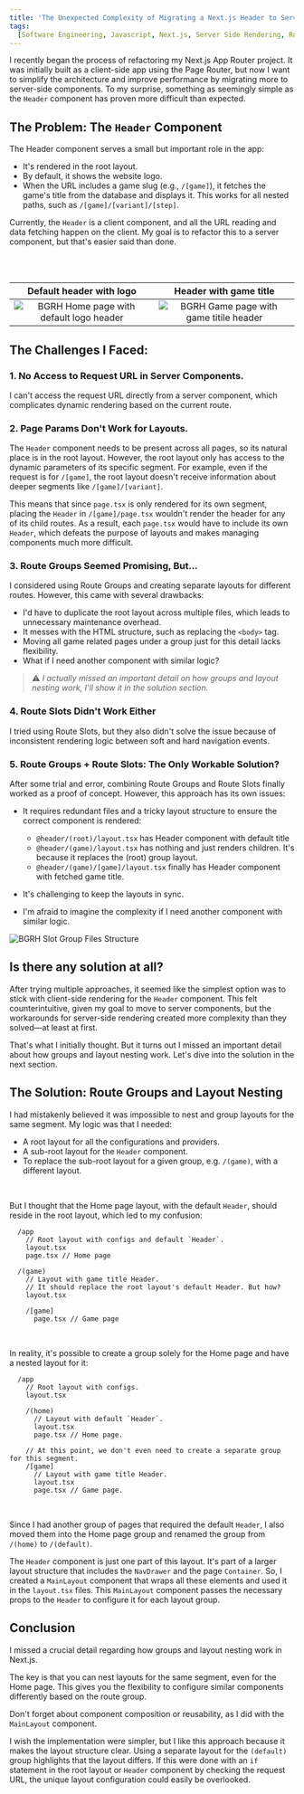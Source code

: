```yaml
---
title: 'The Unexpected Complexity of Migrating a Next.js Header to Server Components'
tags:
  [Software Engineering, Javascript, Next.js, Server Side Rendering, Routing]
---
```


I recently began the process of refactoring my Next.js App Router project. It was initially built as a client-side app using the Page Router, but now I want to simplify the architecture and improve performance by migrating more to server-side components. To my surprise, something as seemingly simple as the `Header` component has proven more difficult than expected.

## The Problem: The `Header` Component

The Header component serves a small but important role in the app:

- It's rendered in the root layout.
- By default, it shows the website logo.
- When the URL includes a game slug (e.g., `/[game]`), it fetches the game's title from the database and displays it. This works for all nested paths, such as `/[game]/[variant]/[step]`.

Currently, the `Header` is a client component, and all the URL reading and data fetching happen on the client. My goal is to refactor this to a server component, but that's easier said than done.

<br />
<br />

| Default header with logo | Header with game title |
| :----------------------: | :--------------------: |
| ![BGRH Home page with default logo header](/assets/images/2024-10-18/bgrh-home-header.png) | ![BGRH Game page with game titile header](/assets/images/2024-10-18/bgrh-game-header.png) |

## The Challenges I Faced:

### 1. No Access to Request URL in Server Components.

I can't access the request URL directly from a server component, which complicates dynamic rendering based on the current route.

### 2. Page Params Don't Work for Layouts.

The `Header` component needs to be present across all pages, so its natural place is in the root layout. However, the root layout only has access to the dynamic parameters of its specific segment. For example, even if the request is for `/[game]`, the root layout doesn't receive information about deeper segments like `/[game]/[variant]`.

This means that since `page.tsx` is only rendered for its own segment, placing the `Header` in `/[game]/page.tsx` wouldn't render the header for any of its child routes. As a result, each `page.tsx` would have to include its own `Header`, which defeats the purpose of layouts and makes managing components much more difficult.

### 3. Route Groups Seemed Promising, But...

I considered using Route Groups and creating separate layouts for different routes. However, this came with several drawbacks:

- I'd have to duplicate the root layout across multiple files, which leads to unnecessary maintenance overhead.
- It messes with the HTML structure, such as replacing the `<body>` tag.
- Moving all game related pages under a group just for this detail lacks flexibility.
- What if I need another component with similar logic?

> ⚠️ _I actually missed an important detail on how groups and layout nesting work, I'll show it in the solution section._

### 4. Route Slots Didn't Work Either

I tried using Route Slots, but they also didn't solve the issue because of inconsistent rendering logic between soft and hard navigation events.

### 5. Route Groups + Route Slots: The Only Workable Solution?

After some trial and error, combining Route Groups and Route Slots finally worked as a proof of concept. However, this approach has its own issues:

- It requires redundant files and a tricky layout structure to ensure the correct component is rendered:

  - `@header/(root)/layout.tsx` has Header component with default title
  - `@header/(game)/layout.tsx` has nothing and just renders children. It's because it replaces the (root) group layout.
  - `@header/(game)/[game]/layout.tsx` finally has Header component with fetched game title.

- It's challenging to keep the layouts in sync.
- I'm afraid to imagine the complexity if I need another component with similar logic.

![BGRH Slot Group Files Structure](/assets/images/2024-10-18/bgrh-slot-group-files-structure.png)

## Is there any solution at all?

After trying multiple approaches, it seemed like the simplest option was to stick with client-side rendering for the `Header` component. This felt counterintuitive, given my goal to move to server components, but the workarounds for server-side rendering created more complexity than they solved—at least at first.

That's what I initially thought. But it turns out I missed an important detail about how groups and layout nesting work. Let's dive into the solution in the next section.

## The Solution: Route Groups and Layout Nesting

I had mistakenly believed it was impossible to nest and group layouts for the same segment. My logic was that I needed:

- A root layout for all the configurations and providers.
- A sub-root layout for the `Header` component.
- To replace the sub-root layout for a given group, e.g. `/(game)`, with a different layout.

<br />

But I thought that the Home page layout, with the default `Header`, should reside in the root layout, which led to my confusion:

```
  /app
    // Root layout with configs and default `Header`.
    layout.tsx
    page.tsx // Home page

  /(game)
    // Layout with game title Header.
    // It should replace the root layout's default Header. But how?
    layout.tsx

    /[game]
      page.tsx // Game page
```
<br />

In reality, it's possible to create a group solely for the Home page and have a nested layout for it:

```
  /app
    // Root layout with configs.
    layout.tsx 

    /(home)
      // Layout with default `Header`.
      layout.tsx
      page.tsx // Home page.

    // At this point, we don't even need to create a separate group for this segment.
    /[game]
      // Layout with game title Header.
      layout.tsx 
      page.tsx // Game page.
```
<br />

Since I had another group of pages that required the default `Header`, I also moved them into the Home page group and renamed the group from `/(home)` to `/(default)`.

The `Header` component is just one part of this layout. It's part of a larger layout structure that includes the `NavDrawer` and the page `Container`. So, I created a `MainLayout` component that wraps all these elements and used it in the `layout.tsx` files. This `MainLayout` component passes the necessary props to the `Header` to configure it for each layout group.

## Conclusion
I missed a crucial detail regarding how groups and layout nesting work in Next.js.

The key is that you can nest layouts for the same segment, even for the Home page. This gives you the flexibility to configure similar components differently based on the route group.

Don't forget about component composition or reusability, as I did with the `MainLayout` component.

I wish the implementation were simpler, but I like this approach because it makes the layout structure clear. Using a separate layout for the `(default)` group highlights that the layout differs. If this were done with an `if` statement in the root layout or `Header` component by checking the request URL, the unique layout configuration could easily be overlooked.
